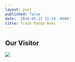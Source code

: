 ```yaml
---
layout: post
published: false
date: '2018-05-23 15:19 -0600'
title: Trash Panda Woes
---
```

## Our Visitor

![](https://photos.app.goo.gl/2NGe8iDdnH6A5lTE3)
